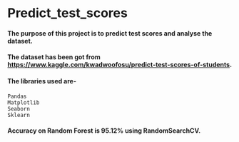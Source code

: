 # Predict_test_scores

#### The purpose of this project is to predict test scores and analyse the dataset.
#### The dataset has been got from https://www.kaggle.com/kwadwoofosu/predict-test-scores-of-students.

#### The libraries used are-
    Pandas
    Matplotlib
    Seaborn
    Sklearn
    
#### Accuracy on Random Forest is 95.12% using RandomSearchCV.
